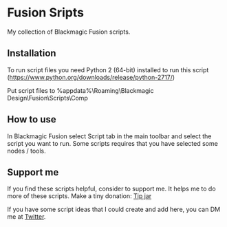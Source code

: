 # Fusion Sripts

My collection of Blackmagic Fusion scripts.

## Installation

To run script files you need Python 2 (64-bit) installed to run this script (https://www.python.org/downloads/release/python-2717/)

Put script files to %appdata%\Roaming\Blackmagic Design\Fusion\Scripts\Comp

## How to use

In Blackmagic Fusion select Script tab in the main toolbar and select the script you want to run. Some scripts requires that you have selected some nodes / tools.

## Support me
If you find these scripts helpful, consider to support me. It helps me to do more of these scripts. Make a tiny donation: [Tip jar](https://paypal.me/aturtur)

If you have some script ideas that I could create and add here, you can DM me at [Twitter](https://twitter.com/aturtur).
